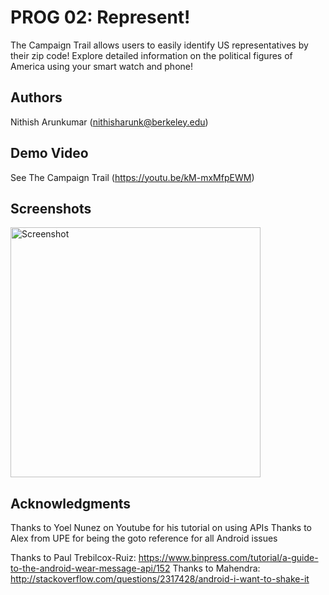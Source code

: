 # PROG 02: Represent!

The Campaign Trail allows users to easily identify US representatives by their zip code! Explore detailed information on the political figures of America using your smart watch and phone!

## Authors

Nithish Arunkumar ([nithisharunk@berkeley.edu](mailto:your_email@berkeley.edu))

## Demo Video

See The Campaign Trail (https://youtu.be/kM-mxMfpEWM)

## Screenshots

<img src="screenshots/main.jpg" height="400" alt="Screenshot"/>


## Acknowledgments
Thanks to Yoel Nunez on Youtube for his tutorial on using APIs
Thanks to Alex from UPE for being the goto reference for all Android issues

Thanks to Paul Trebilcox-Ruiz: https://www.binpress.com/tutorial/a-guide-to-the-android-wear-message-api/152
Thanks to Mahendra: http://stackoverflow.com/questions/2317428/android-i-want-to-shake-it

